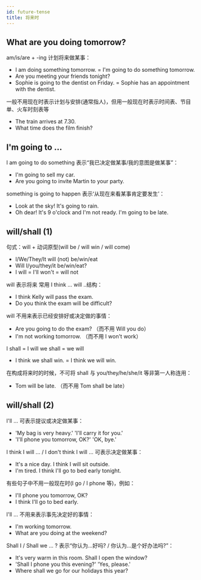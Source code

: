 ```yaml
---
id: future-tense
title: 将来时
---
```


## What are you doing tomorrow?

am/is/are + -ing     计划将来做某事：

- I am doing something tomorrow.  =  I'm going to do something tomorrow.
- Are you meeting your friends tonight?
- Sophie is going to the dentist on Friday.  =  Sophie has an appointment with the dentist.

一般不用现在时表示计划与安排(通常指人)，但用一般现在时表示时间表、节目单、火车时刻表等

- The train arrives at 7.30.
- What time does the film finish?

## I'm going to ...

I am going to do something 表示“我已决定做某事/我的意图是做某事”：

- I'm going to sell my car.
- Are you going to invite Martin to your party.

something is going to happen 表示‘从现在来看某事肯定要发生’：

- Look at the sky! It's going to rain.
- Oh dear! It's 9 o'clock and I'm not ready. I'm going to be late.

## will/shall  (1)

句式：will + 动词原型(will be / will win / will come)

- I/We/They/It will (not) be/win/eat
- Will I/you/they/it be/win/eat?
- I will = I'll    won't = will not

will 表示将来 常用 I think ... will ..结构：

- I think Kelly will pass the exam.
- Do you think the exam will be difficult?

will 不用来表示已经安排好或决定做的事情：

- Are you going to do the exam? （而不用 Will you do）
- I'm not working tomorrow. （而不用 I won't work）

I shall = I will    we shall = we will

- I think we shall win. = I think we will win.

在构成将来时的时候，不可将 shall 与 you/they/he/she/it 等非第一人称连用：

- Tom will be late. （而不用 Tom shall be late）

## will/shall  (2)

I'll ... 可表示提议或决定做某事：

- 'My bag is very heavy.'    'I'll carry it for you.'
- 'I'll phone you tomorrow, OK?'    'OK, bye.'

I think I will ... / I don't think I will ... 可表示决定做某事：

- It's a nice day. I think I will sit outside.
- I'm tired. I think I'll go to bed early tonight.

有些句子中不用一般现在时(I go / I phone 等)，例如：

- I'll phone you tomorrow, OK?
- I think I'll go to bed early.

I'll ... 不用来表示事先决定好的事情：

- I'm working tomorrow.
- What are you doing at the weekend?

Shall I / Shall we ... ? 表示“你认为...好吗? / 你认为...是个好办法吗?”：

- It's very warm in this room. Shall I open the window?
- 'Shall I phone you this evening?'    'Yes, please.'
- Where shall we go for our holidays this year?